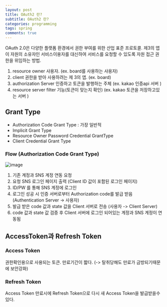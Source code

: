 ```yaml
---
layout: post
title: OAuth2 란?
subtitle: OAuth2 란?
categories: programming
tags: spring
comments: true
---
```


OAuth 2.0은 다양한 플랫폼 환경에서 권한 부여를 위한 산업 표준 프로토콜. 제3의 앱이 자원의 소유자인 서비스이용자를 대신하여 서비스를 요청할 수 있도록 자원 접근 권한을 위임하는 방법. 

1. resource owner
사용자. (ex. board를 사용하는 사용자)
2. client
권한을 받아 사용하려는 제 3의 앱. (ex. board)
3. authorization Server
인증하고 토큰을 발행하는 주체 (ex. kakao 인증api 서버 )
4. resource server 
filter 기능(토큰이 맞는지 확인) (ex. kakao 토큰을 저장하고있는 서버 )

## Grant Type
- Authorization Code Grant Type : 가장 일반적
- Implicit Grant Type
- Resource Owner Password Credential GrantType
- Client Credential Grant Type

### Flow (Authorization Code Grant Type)
![image](https://image.toast.com/aaaadh/alpha/2017/techblog/1%201%281%29.png)
1. 기존 계정과 SNS 계정 연동 요청
2. 요청 SNS 로그인 페이지 출력 (Client ID 값이 포함된 로그인 페이지)
3. ID/PW 를 통해 SNS 계정에 로그인
4. 로그인 성공 시 인증 서버로부터 Authorization code를 발급 받음 (Authentication Server -> 사용자)
5. 발급 받은 code 값과 state 값을 Client 서버로 전송 (사용자 -> Client Server)
6. code 값과 state 값 검증 후 Client 서버에 로그인 되어있는 계정과 SNS 계정이 연동됨

## AccessToken과 Refresh Token
### Access Token
권한확인용으로 사용되는 토큰. 만료기간이 짧다. (-> 탈취당해도 만료가 금방되기때문에 보안강화) 
### Refresh Token
Access Token 만료시에 Refresh Token으로 다시 새 Access Token을 발급받을수있다. 